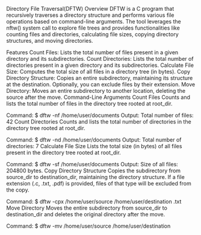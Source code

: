 Directory File Traversal(DFTW)
Overview
DFTW is a C program that recursively traverses a directory structure and performs various file operations based on command-line arguments. The tool leverages the nftw() system call to explore file trees and provides functionalities like counting files and directories, calculating file sizes, copying directory structures, and moving directories.

Features
Count Files: Lists the total number of files present in a given directory and its subdirectories.
Count Directories: Lists the total number of directories present in a given directory and its subdirectories.
Calculate File Size: Computes the total size of all files in a directory tree (in bytes).
Copy Directory Structure: Copies an entire subdirectory, maintaining its structure at the destination. Optionally, you can exclude files by their extension.
Move Directory: Moves an entire subdirectory to another location, deleting the source after the move.
Command-Line Arguments
Count Files
Counts and lists the total number of files in the directory tree rooted at root_dir.

Command: $ dftw -nf /home/user/documents
Output: Total number of files: 42
Count Directories
Counts and lists the total number of directories in the directory tree rooted at root_dir.

Command: $ dftw -nd /home/user/documents
Output: Total number of directories: 7
Calculate File Size
Lists the total size (in bytes) of all files present in the directory tree rooted at root_dir.

Command: $ dftw -sf /home/user/documents
Output: Size of all files: 204800 bytes.
Copy Directory Structure
Copies the subdirectory from source_dir to destination_dir, maintaining the directory structure. If a file extension (.c, .txt, .pdf) is provided, files of that type will be excluded from the copy.

Command: $ dftw -cpx /home/user/source /home/user/destination .txt
Move Directory
Moves the entire subdirectory from source_dir to destination_dir and deletes the original directory after the move.

Command: $ dftw -mv /home/user/source /home/user/destination